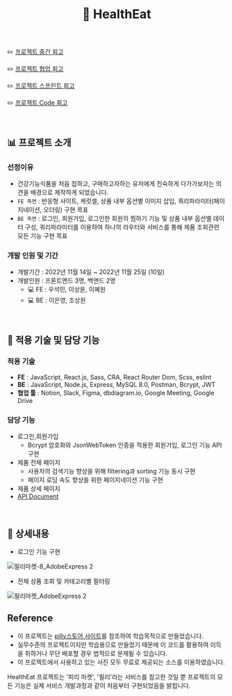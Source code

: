 # <p align="center">💊 HealthEat

<br>

 ✏️ [프로젝트 중간 회고](https://amethyst-mahogany-d44.notion.site/1-5d3ba733dc5849fe917f193ce115af58)
 
 ✏️ [프로젝트 협업 회고](https://amethyst-mahogany-d44.notion.site/1-f995ad91ada941b79e26eaf0d40e4272)
 
 ✏️ [프로젝트 스프린트 회고](https://amethyst-mahogany-d44.notion.site/1-KPT-59a716399527468e9c0c91cdbb2bed11)
 
 ✏️ [프로젝트 Code 회고](https://amethyst-mahogany-d44.notion.site/1-079e4f0bdc974a22811481fdd5761b9b)
 
<br>

## 📊 프로젝트 소개


### 선정이유
  - 건강기능식품을 처음 접하고, 구매하고자하는 유저에게 친숙하게 다가가보자는 의견을 배경으로 제작하게 되었습니다.
  - `FE 측면` : 반응형 사이트, 케럿셀, 상품 내부 옵션별 이미지 삽입, 쿼리파라미터(페이지네이션, 오더링) 구현 목표
  - `BE 측면` : 로그인, 회원가입, 로그인한 회원의 찜하기 기능 및 상품 내부 옵션별 데이터 구성, 쿼리파라미터를 이용하여 하나의 라우터와 서비스를 통해 제품 조회관련 모든 기능 구현 목표

### 개발 인원 및 기간

- 개발기간 : 2022년 11월 14일 ~ 2022년 11월 25일 (10일)
- 개발인원 : 프론트엔드 3명, 백엔드 2명
    - 💻 FE : 우석민, 이상윤, 이혜원
    - 💻 BE : 이은영, 조상원

<br>

## 🚀 적용 기술 및 담당 기능



### 적용 기술

- **FE** : JavaScript, React.js, Sass, CRA, React Router Dom, Scss, eslint
- **BE** : JavaScript, Node.js, Express, MySQL 8.0, Postman, Bcrypt, JWT
- **협업 툴** : Notion, Slack, Figma, dbdiagram.io, Google Meeting, Google Drive

### 담당 기능


- 로그인,회원가입
    - Bcrypt 암호화와 JsonWebToken 인증을 적용한 회원가입, 로그인 기능 API 구현
- 제품 전체 페이지
    - 사용자의 검색기능 향상을 위해 filtering과 sorting 기능 동시 구현
    - 페이지 로딩 속도 향상을 위한 페이지네이션 기능 구현
- 제품 상세 페이지
- [API Document](https://documenter.getpostman.com/view/24101709/2s8YmUMzja)
      
<br>

## 🧷 상세내용

- 로그인 기능 구현

![필리마켓-8_AdobeExpress 2](https://user-images.githubusercontent.com/107943132/205479515-147f9bcf-78df-4b69-a19a-9eabb34b533b.GIF)

- 전체 상품 조회 및 카테고리별 필터링

![필리마켓_AdobeExpress 2](https://user-images.githubusercontent.com/107943132/205479523-8f42e79f-fb17-43f5-ad47-24ea0ed755b3.GIF)



## Reference

- 이 프로젝트는 [pilly스토어 사이트](https://pilly.kr/store)를 참조하여 학습목적으로 만들었습니다.
- 실무수준의 프로젝트이지만 학습용으로 만들었기 때문에 이 코드를 활용하여 이득을 취하거나 무단 배포할 경우 법적으로 문제될 수 있습니다.
- 이 프로젝트에서 사용하고 있는 사진 모두 무료로 제공되는 소스를 이용하였습니다.

HealthEat 프로젝트는 '피리 마켓', '필리'라는 서비스를 참고한 것일 뿐 프로젝트의 모든 기능은 실제 서비스 개발과정과 같이 처음부터 구현되었음을 밝힙니다.
